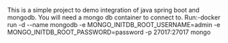 This is a simple project to demo integration of java spring boot and mongodb.
You will need a mongo db container to connect to.
Run:-docker run -d --name mongodb -e MONGO_INITDB_ROOT_USERNAME=admin -e MONGO_INITDB_ROOT_PASSWORD=password -p 27017:27017 mongo
